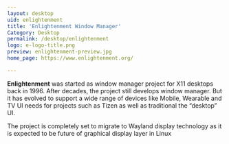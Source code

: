 ```yaml
---
layout: desktop
uid: enlightenment
title: 'Enlightenment Window Manager'
Category: Desktop
permalink: /desktop/enlightenment
logo: e-logo-title.png
preview: enlightenment-preview.jpg
home_page: https://www.enlightenment.org/

---
```


**Enlightenment** was started as window manager project for X11 desktops back in 1996. After decades, the project still develops window manager. But it has evolved to support a wide range of devices like Mobile, Wearable and TV UI needs for projects such as Tizen as well as traditional the “desktop” UI.

The project is completely set to migrate to Wayland display technology as it is expected to be future of graphical display layer in Linux